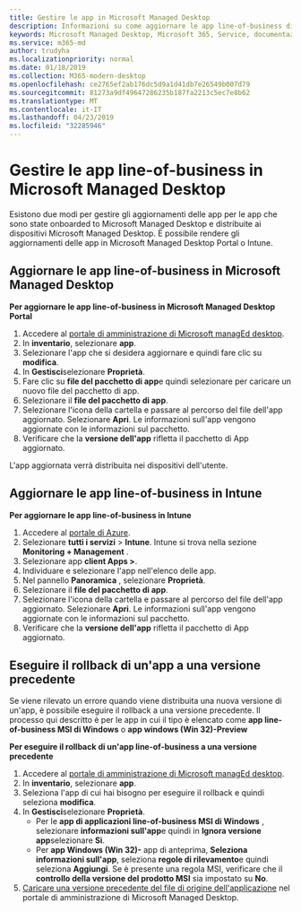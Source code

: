 ```yaml
---
title: Gestire le app in Microsoft Managed Desktop
description: Informazioni su come aggiornare le app line-of-business distribuite ai dispositivi Microsoft Managed Desktop
keywords: Microsoft Managed Desktop, Microsoft 365, Service, documentazione
ms.service: m365-md
author: trudyha
ms.localizationpriority: normal
ms.date: 01/18/2019
ms.collection: M365-modern-desktop
ms.openlocfilehash: ce2765ef2ab176dc5d9a1d41db7e26549b007d79
ms.sourcegitcommit: 81273a9df49647286235b187fa2213c5ec7e8b62
ms.translationtype: MT
ms.contentlocale: it-IT
ms.lasthandoff: 04/23/2019
ms.locfileid: "32285946"
---
```

# <a name="manage-line-of-business-apps-in-microsoft-managed-desktop"></a>Gestire le app line-of-business in Microsoft Managed Desktop

<!--Application management -->

Esistono due modi per gestire gli aggiornamenti delle app per le app che sono state onboarded to Microsoft Managed Desktop e distribuite ai dispositivi Microsoft Managed Desktop. È possibile rendere gli aggiornamenti delle app in Microsoft Managed Desktop Portal o Intune. 

<span id="update-app-mmd" />

## <a name="update-line-of-business-apps-in-microsoft-managed-desktop"></a>Aggiornare le app line-of-business in Microsoft Managed Desktop

**Per aggiornare le app line-of-business in Microsoft Managed Desktop Portal**
1. Accedere al [portale di amministrazione di Microsoft managEd desktop](http://aka.ms/mmdportal).
2. In **inventario**, selezionare **app**.  
3. Selezionare l'app che si desidera aggiornare e quindi fare clic su **modifica**.
4. In **Gestisci**selezionare **Proprietà**. 
5. Fare clic su **file del pacchetto di app**e quindi selezionare per caricare un nuovo file del pacchetto di app.
6. Selezionare il **file del pacchetto di app**.
7. Selezionare l'icona della cartella e passare al percorso del file dell'app aggiornato. Selezionare **Apri**. Le informazioni sull'app vengono aggiornate con le informazioni sul pacchetto.
8. Verificare che la **versione dell'app** rifletta il pacchetto di App aggiornato. 

L'app aggiornata verrà distribuita nei dispositivi dell'utente.

<span id="update-app-intune" />

## <a name="update-line-of-business-apps-in-intune"></a>Aggiornare le app line-of-business in Intune

**Per aggiornare le app line-of-business in Intune**
1. Accedere al [portale di Azure](https://azure.portal.com).
2. Selezionare **tutti i servizi** > **Intune**. Intune si trova nella sezione **Monitoring + Management** .
3. Selezionare app **client Apps >**.
4. Individuare e selezionare l'app nell'elenco delle app.
5. Nel pannello **Panoramica** , selezionare **Proprietà**.
6. Selezionare il **file del pacchetto di app**.
7. Selezionare l'icona della cartella e passare al percorso del file dell'app aggiornato. Selezionare **Apri**. Le informazioni sull'app vengono aggiornate con le informazioni sul pacchetto.
8. Verificare che la **versione dell'app** rifletta il pacchetto di App aggiornato.

<span id="roll-back-app-mmd" />

## <a name="roll-back-an-app-to-a-previous-version"></a>Eseguire il rollback di un'app a una versione precedente

Se viene rilevato un errore quando viene distribuita una nuova versione di un'app, è possibile eseguire il rollback a una versione precedente. Il processo qui descritto è per le app in cui il tipo è elencato come **app line-of-business MSI di Windows** o **app windows (Win 32)-Preview**

**Per eseguire il rollback di un'app line-of-business a una versione precedente**

1. Accedere al [portale di amministrazione di Microsoft managEd desktop](http://aka.ms/mmdportal).
2. In **inventario**, selezionare **app**.  
3. Seleziona l'app di cui hai bisogno per eseguire il rollback e quindi seleziona **modifica**.
4. In **Gestisci**selezionare **Proprietà**. 
    - Per le **app di applicazioni line-of-business MSI di Windows** , selezionare **informazioni sull'app**e quindi in **Ignora versione app**selezionare **Sì**.
    - Per **app Windows (Win 32)-** app di anteprima, **Seleziona informazioni sull'app**, seleziona **regole di rilevamento**e quindi seleziona **Aggiungi**. 
    Se è presente una regola MSI, verificare che il **controllo della versione del prodotto MSI** sia impostato su **No**.
5. [Caricare una versione precedente del file di origine dell'applicazione](../get-started/deploy-apps.md) nel portale di amministrazione di Microsoft Managed Desktop.  

